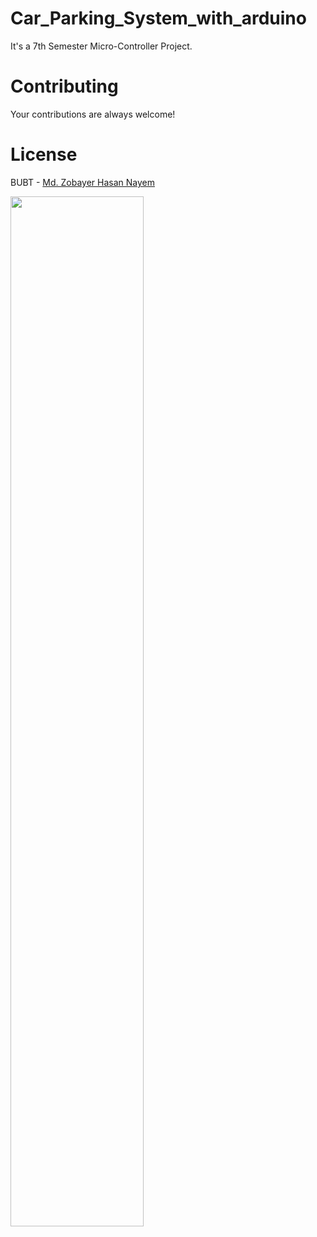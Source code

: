 # Car_Parking_System_with_arduino
It's a 7th Semester Micro-Controller Project. 

# Contributing
Your contributions are always welcome!

# License
BUBT - [Md. Zobayer Hasan Nayem](https://github.com/zobayerdev/)

<img src="https://user-images.githubusercontent.com/74914169/198845657-0df9e099-e3e7-4e5e-b8e8-b23f139dc2b6.jpeg" width=65% height=65%>
